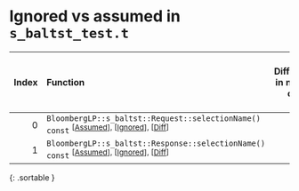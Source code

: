 # Ignored vs assumed in `s_baltst_test.t`

<script src="../sorttable.js"></script>

|   Index | Function                                                                                                                                  |   Difference in number of lines |   Function size difference in bytes |   Number of lines in assumed build | Number of bytes in assumed build   |   Number of lines in ignored build | Number of bytes in ignored build   |
|--------:|:------------------------------------------------------------------------------------------------------------------------------------------|--------------------------------:|------------------------------------:|-----------------------------------:|:-----------------------------------|-----------------------------------:|:-----------------------------------|
|       0 | `BloombergLP::s_baltst::Request::selectionName() const` <sup>\[[Assumed](0.assume.s)\], \[[Ignored](0.none.s)\], \[[Diff](0.diff.html)\]  |                               2 |                                   0 |                                 48 | 4,413,664                          |                                 48 | 4,413,312                          |
|       1 | `BloombergLP::s_baltst::Response::selectionName() const` <sup>\[[Assumed](1.assume.s)\], \[[Ignored](1.none.s)\], \[[Diff](1.diff.html)\] |                               2 |                                   0 |                                 48 | 4,417,232                          |                                 48 | 4,416,880                          |
{: .sortable }
